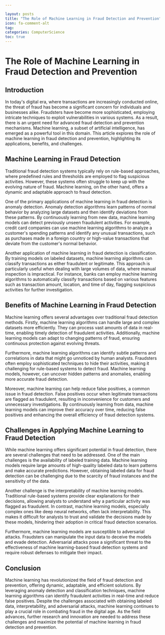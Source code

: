 ```yaml
---

layout: posts
title: "The Role of Machine Learning in Fraud Detection and Prevention"
icon: fa-comment-alt
tag:      
categories: ComputerScience
toc: true
---
```




# The Role of Machine Learning in Fraud Detection and Prevention

## Introduction

In today's digital era, where transactions are increasingly conducted online, the threat of fraud has become a significant concern for individuals and businesses alike. Fraudsters have become more sophisticated, employing intricate techniques to exploit vulnerabilities in various systems. As a result, there is an urgent need for advanced fraud detection and prevention mechanisms. Machine learning, a subset of artificial intelligence, has emerged as a powerful tool in this domain. This article explores the role of machine learning in fraud detection and prevention, highlighting its applications, benefits, and challenges.

## Machine Learning in Fraud Detection

Traditional fraud detection systems typically rely on rule-based approaches, where predefined rules and thresholds are employed to flag suspicious activities. However, these systems often struggle to keep up with the evolving nature of fraud. Machine learning, on the other hand, offers a dynamic and adaptable approach to fraud detection.

One of the primary applications of machine learning in fraud detection is anomaly detection. Anomaly detection algorithms learn patterns of normal behavior by analyzing large datasets and then identify deviations from these patterns. By continuously learning from new data, machine learning models can detect previously unseen fraudulent activities. For example, credit card companies can use machine learning algorithms to analyze a customer's spending patterns and identify any unusual transactions, such as purchases made in a foreign country or high-value transactions that deviate from the customer's normal behavior.

Another application of machine learning in fraud detection is classification. By training models on labeled datasets, machine learning algorithms can classify transactions as either fraudulent or legitimate. This approach is particularly useful when dealing with large volumes of data, where manual inspection is impractical. For instance, banks can employ machine learning algorithms to automatically classify transactions based on various features such as transaction amount, location, and time of day, flagging suspicious activities for further investigation.

## Benefits of Machine Learning in Fraud Detection

Machine learning offers several advantages over traditional fraud detection methods. Firstly, machine learning algorithms can handle large and complex datasets more efficiently. They can process vast amounts of data in real-time, enabling timely detection of fraudulent activities. Additionally, machine learning models can adapt to changing patterns of fraud, ensuring continuous protection against evolving threats.

Furthermore, machine learning algorithms can identify subtle patterns and correlations in data that might go unnoticed by human analysts. Fraudsters often employ sophisticated techniques to hide their activities, making it challenging for rule-based systems to detect fraud. Machine learning models, however, can uncover hidden patterns and anomalies, enabling more accurate fraud detection.

Moreover, machine learning can help reduce false positives, a common issue in fraud detection. False positives occur when legitimate transactions are flagged as fraudulent, resulting in inconvenience for customers and unnecessary investigations. By continuously learning from data, machine learning models can improve their accuracy over time, reducing false positives and enhancing the overall efficiency of fraud detection systems.

## Challenges in Applying Machine Learning to Fraud Detection

While machine learning offers significant potential in fraud detection, there are several challenges that need to be addressed. One of the main challenges is the availability of labeled training data. Machine learning models require large amounts of high-quality labeled data to learn patterns and make accurate predictions. However, obtaining labeled data for fraud detection can be challenging due to the scarcity of fraud instances and the sensitivity of the data.

Another challenge is the interpretability of machine learning models. Traditional rule-based systems provide clear explanations for their decisions, allowing analysts to understand why a particular activity was flagged as fraudulent. In contrast, machine learning models, especially complex ones like deep neural networks, often lack interpretability. This makes it difficult for analysts to trust and validate the decisions made by these models, hindering their adoption in critical fraud detection scenarios.

Furthermore, machine learning models are susceptible to adversarial attacks. Fraudsters can manipulate the input data to deceive the models and evade detection. Adversarial attacks pose a significant threat to the effectiveness of machine learning-based fraud detection systems and require robust defenses to mitigate their impact.

## Conclusion

Machine learning has revolutionized the field of fraud detection and prevention, offering dynamic, adaptable, and efficient solutions. By leveraging anomaly detection and classification techniques, machine learning algorithms can identify fraudulent activities in real-time and reduce false positives. Despite the challenges associated with obtaining labeled data, interpretability, and adversarial attacks, machine learning continues to play a crucial role in combating fraud in the digital age. As the field advances, further research and innovation are needed to address these challenges and maximize the potential of machine learning in fraud detection and prevention.
